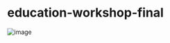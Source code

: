 # education-workshop-final

![image](https://github.com/UoaWDCC/education-workshop-final/assets/12622625/5c02325f-a112-4866-a560-ec1c6295a146)
